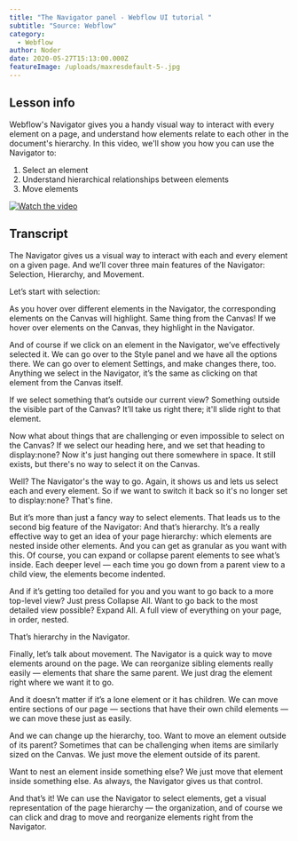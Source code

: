 ```yaml
---
title: "The Navigator panel - Webflow UI tutorial "
subtitle: "Source: Webflow"
category:
  - Webflow
author: Noder
date: 2020-05-27T15:13:00.000Z
featureImage: /uploads/maxresdefault-5-.jpg
---
```



## Lesson info

Webflow's Navigator gives you a handy visual way to interact with every element on a page, and understand how elements relate to each other in the document's hierarchy. In this video, we'll show you how you can use the Navigator to:

1. ‍Select an element
2. ‍Understand hierarchical relationships between elements
3. ‍Move elements

[![Watch the video](https://i.ibb.co/f4nVsKR/Start-tutorial-perfect.png)](https://youtube.com/embed/70DOR9Uw13w)



## Transcript

The Navigator gives us a visual way to interact with each and every element on a given page. And we’ll cover three main features of the Navigator: Selection, Hierarchy, and Movement.

Let’s start with selection:

As you hover over different elements in the Navigator, the corresponding elements on the Canvas will highlight. Same thing from the Canvas! If we hover over elements on the Canvas, they highlight in the Navigator.

And of course if we click on an element in the Navigator, we’ve effectively selected it. We can go over to the Style panel and we have all the options there. We can go over to element Settings, and make changes there, too. Anything we select in the Navigator, it’s the same as clicking on that element from the Canvas itself.

If we select something that’s outside our current view? Something outside the visible part of the Canvas? It’ll take us right there; it'll slide right to that element.

Now what about things that are challenging or even impossible to select on the Canvas? If we select our heading here, and we set that heading to display:none? Now it's just hanging out there somewhere in space. It still exists, but there's no way to select it on the Canvas.

Well? The Navigator's the way to go. Again, it shows us and lets us select each and every element. So if we want to switch it back so it's no longer set to display:none? That's fine.

But it’s more than just a fancy way to select elements. That leads us to the second big feature of the Navigator: And that’s hierarchy. It’s a really effective way to get an idea of your page hierarchy: which elements are nested inside other elements. And you can get as granular as you want with this. Of course, you can expand or collapse parent elements to see what’s inside. Each deeper level — each time you go down from a parent view to a child view, the elements become indented.

And if it’s getting too detailed for you and you want to go back to a more top-level view? Just press Collapse All. Want to go back to the most detailed view possible? Expand All. A full view of everything on your page, in order, nested.

That’s hierarchy in the Navigator.

Finally, let’s talk about movement. The Navigator is a quick way to move elements around on the page. We can reorganize sibling elements really easily — elements that share the same parent. We just drag the element right where we want it to go.

And it doesn’t matter if it’s a lone element or it has children. We can move entire sections of our page — sections that have their own child elements — we can move these just as easily.

And we can change up the hierarchy, too. Want to move an element outside of its parent? Sometimes that can be challenging when items are similarly sized on the Canvas. We just move the element outside of its parent.

Want to nest an element inside something else? We just move that element inside something else. As always, the Navigator gives us that control.

And that’s it! We can use the Navigator to select elements, get a visual representation of the page hierarchy — the organization, and of course we can click and drag to move and reorganize elements right from the Navigator.